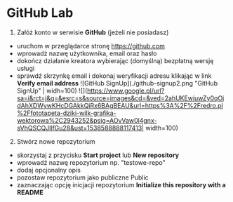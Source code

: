 # GitHub Lab

1. Załóż konto w serwisie **GitHub** (jeżeli nie posiadasz)
- uruchom w przeglądarce stronę https://github.com
- wprowadź nazwę użytkownika, email oraz hasło
- dokończ działanie kreatora wybierając (domyślną) bezpłatną wersję usługi
- sprawdź skrzynkę email i dokonaj weryfikacji adresu klikając w link **Verify email address**
![GitHub SignUp](./github-signup2.png "GitHub SignUp" | widh=100)
![](https://www.google.pl/url?sa=i&rct=j&q=&esrc=s&source=images&cd=&ved=2ahUKEwiuwZy0qOjdAhXDWywKHcDGAkkQjRx6BAgBEAU&url=https%3A%2F%2Fredro.pl%2Ffototapeta-dziki-wilk-grafika-wektorowa%2C2943252&psig=AOvVaw0l4gnx-sVhQSCQJllfGu28&ust=1538588888117413| width=100)

2. Stwórz nowe repozytorium
- skorzystaj z przycisku **Start project** lub **New repository**
- wprowadź nazwę repozytorium np. "testowe-repo"
- dodaj opcjonalny opis
- pozostaw repozytorium jako publiczne Public
- zaznaczając opcję inicjacji repozytorium **Initialize this repository with a README**
